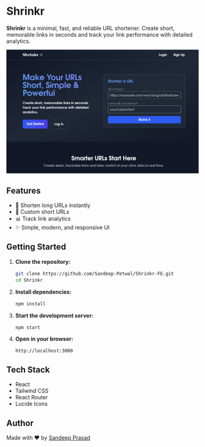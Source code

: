 # Shrinkr

**Shrinkr** is a minimal, fast, and reliable URL shortener. Create short, memorable links in seconds and track your link performance with detailed analytics.

![Shrinkr Screenshot](./src/assets/image.png)

## Features

- 🔗 Shorten long URLs instantly
- 📝 Custom short URLs
- 📊 Track link analytics
- ✨ Simple, modern, and responsive UI

## Getting Started

1. **Clone the repository:**
   ```bash
   git clone https://github.com/Sandeep-Petwal/Shrinkr-FE.git
   cd Shrinkr
   ```

2. **Install dependencies:**
   ```bash
   npm install
   ```

3. **Start the development server:**
   ```bash
   npm start
   ```

4. **Open in your browser:**
   ```
   http://localhost:3000
   ```

## Tech Stack

- React
- Tailwind CSS
- React Router
- Lucide Icons

## Author

Made with ❤️ by [Sandeep Prasad](https://sandeepprasad.xyz/)
